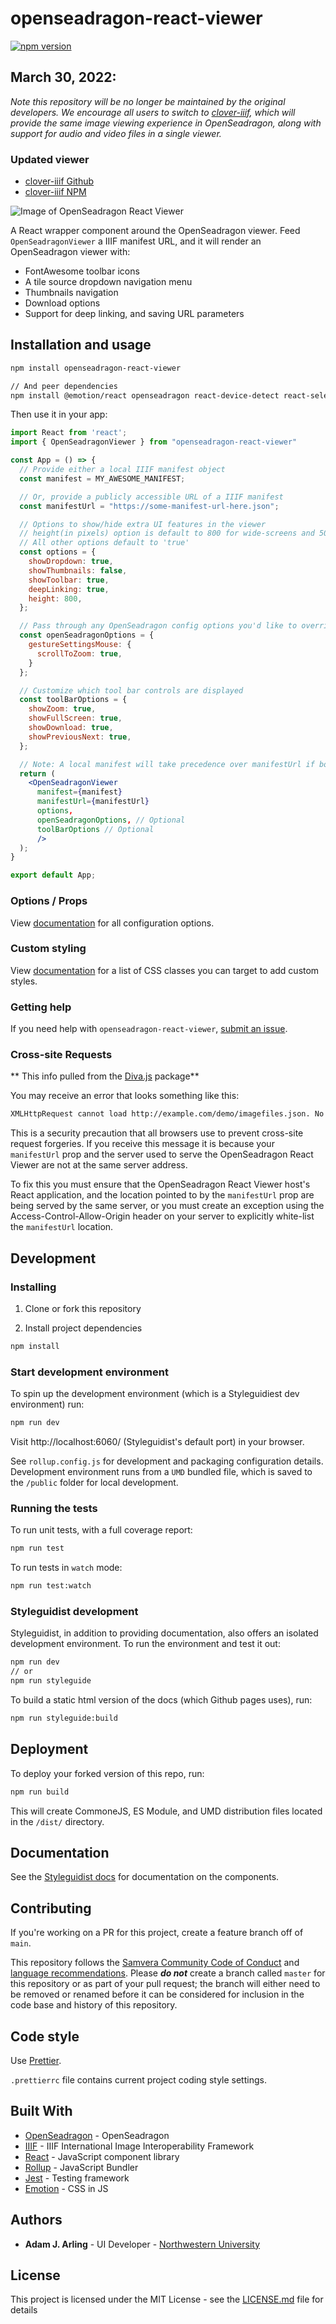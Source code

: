 # openseadragon-react-viewer

[![npm version](https://badge.fury.io/js/openseadragon-react-viewer.svg)](https://badge.fury.io/js/openseadragon-react-viewer)

## March 30, 2022:

_Note this repository will be no longer be maintained by the original developers. We encourage all users to switch to [clover-iiif](https://github.com/samvera-labs/clover-iiif), which will provide the same image viewing experience in OpenSeadragon, along with support for audio and video files in a single viewer._

### Updated viewer

- [clover-iiif Github](https://github.com/samvera-labs/clover-iiif)
- [clover-iiif NPM](https://www.npmjs.com/package/@samvera/clover-iiif)

![Image of OpenSeadragon React Viewer](https://i.imgur.com/6PbYcbE.jpg)

A React wrapper component around the OpenSeadragon viewer. Feed `OpenSeadragonViewer` a IIIF manifest URL, and it will render an OpenSeadragon viewer with:

- FontAwesome toolbar icons
- A tile source dropdown navigation menu
- Thumbnails navigation
- Download options
- Support for deep linking, and saving URL parameters

## Installation and usage

```bash
npm install openseadragon-react-viewer

// And peer dependencies
npm install @emotion/react openseadragon react-device-detect react-select
```

Then use it in your app:

```jsx
import React from 'react';
import { OpenSeadragonViewer } from "openseadragon-react-viewer"

const App = () => {
  // Provide either a local IIIF manifest object
  const manifest = MY_AWESOME_MANIFEST;

  // Or, provide a publicly accessible URL of a IIIF manifest
  const manifestUrl = "https://some-manifest-url-here.json";

  // Options to show/hide extra UI features in the viewer
  // height(in pixels) option is default to 800 for wide-screens and 500 for narrow-screens
  // All other options default to 'true'
  const options = {
    showDropdown: true,
    showThumbnails: false,
    showToolbar: true,
    deepLinking: true,
    height: 800,
  };

  // Pass through any OpenSeadragon config options you'd like to override
  const openSeadragonOptions = {
    gestureSettingsMouse: {
      scrollToZoom: true,
    }
  };

  // Customize which tool bar controls are displayed
  const toolBarOptions = {
    showZoom: true,
    showFullScreen: true,
    showDownload: true,
    showPreviousNext: true,
  };

  // Note: A local manifest will take precedence over manifestUrl if both props are supplied
  return (
    <OpenSeadragonViewer
      manifest={manifest}
      manifestUrl={manifestUrl}
      options,
      openSeadragonOptions, // Optional
      toolBarOptions // Optional
      />
  );
}

export default App;
```

### Options / Props

View [documentation](https://samvera-labs.github.io/openseadragon-react-viewer/) for all configuration options.

### Custom styling

View [documentation](https://samvera-labs.github.io/openseadragon-react-viewer/) for a list of CSS classes you can target to add custom styles.

### Getting help

If you need help with `openseadragon-react-viewer`, [submit an issue](https://github.com/samvera-labs/openseadragon-react-viewer/issues).

### Cross-site Requests

** This info pulled from the [Diva.js](https://github.com/ddmal/diva.js) package**

You may receive an error that looks something like this:

```bash
XMLHttpRequest cannot load http://example.com/demo/imagefiles.json. No 'Access-Control-Allow-Origin' header is present on the requested resource. Origin 'http://localhost:8000' is therefore not allowed access.
```

This is a security precaution that all browsers use to prevent cross-site request forgeries. If you receive this message it is because your `manifestUrl` prop and the server used to serve the OpenSeadragon React Viewer are not at the same server address.

To fix this you must ensure that the OpenSeadragon React Viewer host's React application, and the location pointed to by the `manifestUrl` prop are being served by the same server, or you must create an exception using the Access-Control-Allow-Origin header on your server to explicitly white-list the `manifestUrl` location.

## Development

### Installing

1. Clone or fork this repository

2. Install project dependencies

```bash
npm install
```

### Start development environment

To spin up the development environment (which is a Styleguidiest dev environment) run:

```bash
npm run dev
```

Visit http://localhost:6060/ (Styleguidist's default port) in your browser.

See `rollup.config.js` for development and packaging configuration details. Development environment runs from a `UMD` bundled file, which is saved to the `/public` folder for local development.

### Running the tests

To run unit tests, with a full coverage report:

```bash
npm run test
```

To run tests in `watch` mode:

```bash
npm run test:watch
```

### Styleguidist development

Styleguidist, in addition to providing documentation, also offers an isolated development environment. To run the environment and test it out:

```bash
npm run dev
// or
npm run styleguide
```

To build a static html version of the docs (which Github pages uses), run:

```bash
npm run styleguide:build
```

## Deployment

To deploy your forked version of this repo, run:

```bash
npm run build
```

This will create CommoneJS, ES Module, and UMD distribution files located in the `/dist/` directory.

## Documentation

See the [Styleguidist docs](https://samvera-labs.github.io/openseadragon-react-viewer/) for documentation on the components.

## Contributing

If you're working on a PR for this project, create a feature branch off of `main`.

This repository follows the [Samvera Community Code of Conduct](https://samvera.atlassian.net/wiki/spaces/samvera/pages/405212316/Code+of+Conduct) and [language recommendations](https://github.com/samvera/maintenance/blob/master/templates/CONTRIBUTING.md#language). Please **_do not_** create a branch called `master` for this repository or as part of your pull request; the branch will either need to be removed or renamed before it can be considered for inclusion in the code base and history of this repository.

## Code style

Use [Prettier](https://prettier.io/).

`.prettierrc` file contains current project coding style settings.

## Built With

- [OpenSeadragon](https://openseadragon.github.io/) - OpenSeadragon
- [IIIF](https://iiif.io/) - IIIF International Image Interoperability Framework
- [React](https://reactjs.org/) - JavaScript component library
- [Rollup](https://rollupjs.org/) - JavaScript Bundler
- [Jest](https://jestjs.io/) - Testing framework
- [Emotion](https://emotion.sh/) - CSS in JS

## Authors

- **Adam J. Arling** - UI Developer - [Northwestern University](https://github.com/adamjarling)

## License

This project is licensed under the MIT License - see the [LICENSE.md](LICENSE.md) file for details
